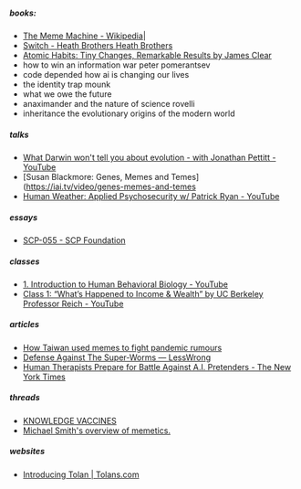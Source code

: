 ##### books:
- [The Meme Machine - Wikipedia](https://en.wikipedia.org/wiki/The_Meme_Machine)|
- [Switch - Heath Brothers Heath Brothers](https://heathbrothers.com/books/switch/)
- [Atomic Habits: Tiny Changes, Remarkable Results by James Clear](https://jamesclear.com/atomic-habits)
- how to win an information war peter pomerantsev
- code depended how ai is changing our lives
- the identity trap mounk
- what we owe the future
- anaximander and the nature of science rovelli
- inheritance the evolutionary origins of the modern world
##### talks
- [What Darwin won't tell you about evolution - with Jonathan Pettitt - YouTube](https://www.youtube.com/watch?v=7dzoGb-jcW4)
- [Susan Blackmore: Genes, Memes and Temes](https://iai.tv/video/genes-memes-and-temes
- [​Human Weather: Applied Psychosecurity w/ Patrick Ryan - YouTube](https://www.youtube.com/watch?v=EL542ohNCQ4)
##### essays
- [SCP-055 - SCP Foundation](https://scp-wiki.wikidot.com/scp-055)
##### classes
- [1. Introduction to Human Behavioral Biology - YouTube](https://www.youtube.com/watch?v=NNnIGh9g6fA&list=PL848F2368C90DDC3D)
- [Class 1: “What’s Happened to Income & Wealth” by UC Berkeley Professor Reich - YouTube](https://www.youtube.com/watch?v=1f2blKai7HA&list=PLOLArO56vjuoeaIPzKQibBDbx2m_Rfsit)
##### articles
- [How Taiwan used memes to fight pandemic rumours](https://govinsider.asia/intl-en/article/audrey-tang-digital-minister-how-taiwan-used-memes-to-fight-pandemic-rumours)
- [Defense Against The Super-Worms — LessWrong](https://www.lesswrong.com/posts/fo98oTodEiEy9mLAu/defense-against-the-super-worms)
- [Human Therapists Prepare for Battle Against A.I. Pretenders - The New York Times](https://www.nytimes.com/2025/02/24/health/ai-therapists-chatbots.html)
##### threads 
- [KNOWLEDGE VACCINES](https://x.com/nosilverv/status/1779851122502492430)
- [Michael Smith's overview of memetics.](https://x.com/Morphenius/status/1874964994674295128?t=5UbasHgm8-71AtC51X_ZgA&s=19)
##### websites
- [Introducing Tolan | Tolans.com](https://www.tolans.com/relay/introducing-tolan)
